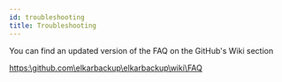 ```yaml
---
id: troubleshooting
title: Troubleshooting
---
```


You can find an updated version of the FAQ on the GitHub's Wiki section

[https:\\github.com\elkarbackup\elkarbackup\wiki\FAQ](https://github.com/elkarbackup/elkarbackup/wiki/FAQ)